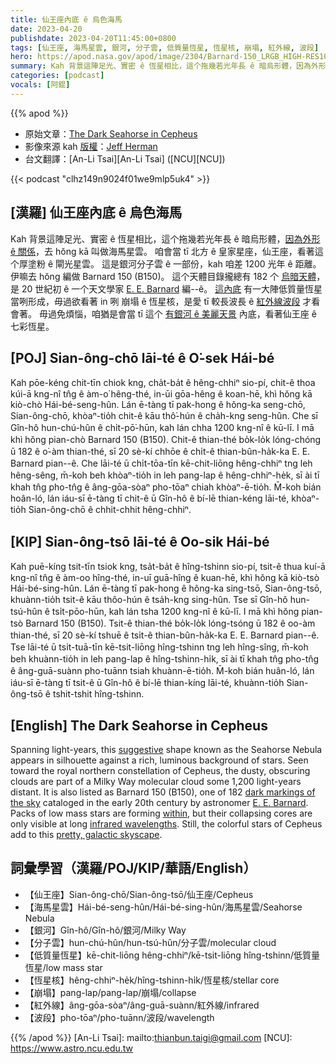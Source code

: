 ```yaml
---
title: 仙王座內底 ê 烏色海馬
date: 2023-04-20
publishdate: 2023-04-20T11:45:00+0800
tags: [仙王座, 海馬星雲, 銀河, 分子雲, 低質量恆星, 恆星核, 崩塌, 紅外線, 波段]
hero: https://apod.nasa.gov/apod/image/2304/Barnard-150_LRGB_HIGH-RES1024.jpg
summary: Kah 背景這陣足光、實密 ê 恆星相比，這个拖幾若光年長 ê 暗烏形體，因為外形 ê 關係，去 hŏng kā 叫做海馬星雲。
categories: [podcast]
vocals: [阿錕]
---
```


{{% apod %}}

- 原始文章：[The Dark Seahorse in Cepheus](https://apod.nasa.gov/apod/ap230420.html)
- 影像來源 kah [版權][copyright]：[Jeff Herman](http://astro.ihermans.com/index.html)
- 台文翻譯：[An-Li Tsai][An-Li Tsai] ([NCU][NCU])

{{< podcast "clhz149n9024f01we9mlp5uk4" >}}

## [漢羅] 仙王座內底 ê 烏色海馬
Kah 背景這陣足光、實密 ê 恆星相比，這个拖幾若光年長 ê 暗烏形體，[因為外形 ê 關係][suggestive]，去 hŏng kā 叫做海馬星雲。
咱會當 tī 北方 ê 皇家星座，仙王座，看著這个厚塗粉 ê 閘光星雲。
這是銀河分子雲 ê 一部份，kah 咱差 1200 光年 ê 距離。
伊嘛去 hŏng 編做 Barnard 150 (B150)。
這个天體目錄攏總有 182 个 [烏暗天體][dark markings of the sky]，是 20 世紀初 ê 一个天文學家 [E. E. Barnard][E. E. Barnard] 編--ê。
[這內底][within] 有一大陣低質量恆星當咧形成，毋過欲看著 in 咧 崩塌 ê 恆星核，是愛 tī 較長波長 ê [紅外線波段][infrared wavelengths] 才看會著。
毋過免煩惱，咱猶是會當 tī 這个 [有銀河 ê 美麗天景][pretty, galactic skyscape] 內底，看著仙王座 ê 七彩恆星。

## [POJ] Sian-ông-chō lāi-té ê O͘-sek Hái-bé
Kah pōe-kéng chit-tīn chiok kng, cha̍t-ba̍t ê hêng-chhiⁿ sio-pí, chit-ê thoa kúi-ā kng-nî tn̂g ê àm-o͘ hêng-thé, in-ūi gōa-hêng ê koan-hē, khì hŏng kā kiò-chò Hái-bé-seng-hûn.
Lán ē-tàng tī pak-hong ê hông-ka seng-chō, Sian-ông-chō, khòaⁿ-tio̍h chit-ê kāu thô͘-hún ê cha̍h-kng seng-hûn.
Che sī Gîn-hô hun-chú-hûn ê chi̍t-pō͘-hūn, kah lán chha 1200 kng-nî ê kū-lī.
I mā khì hŏng pian-chò Barnard 150 (B150).
Chit-ê thian-thé bo̍k-lo̍k lóng-chóng ū 182 ê o͘-àm thian-thé, sī 20 sè-kí chhōe ê chi̍t-ê thian-bûn-ha̍k-ka E. E. Barnard pian--ê.
Che lāi-té ū chi̍t-tōa-tīn kē-chit-liōng hêng-chhiⁿ tng leh hêng-sêng, m̄-koh beh khòaⁿ-tio̍h in leh pang-lap ê hêng-chhiⁿ-he̍k, sī ài tī khah tn̂g pho-tn̂g ê âng-gōa-sòaⁿ pho-tōaⁿ chiah khòaⁿ-ē-tio̍h.
M̄-koh bián hoân-ló, lán iáu-sī ē-tàng tī chit-ê ū Gîn-hô ê bí-lē thian-kéng lāi-té, khòaⁿ-tio̍h Sian-ông-chō ê chhit-chhit hêng-chhiⁿ.

## [KIP] Sian-ông-tsō lāi-té ê Oo-sik Hái-bé
Kah puē-kíng tsit-tīn tsiok kng, tsa̍t-ba̍t ê hîng-tshinn sio-pí, tsit-ê thua kuí-ā kng-nî tn̂g ê àm-oo hîng-thé, in-uī guā-hîng ê kuan-hē, khì hŏng kā kiò-tsò Hái-bé-sing-hûn.
Lán ē-tàng tī pak-hong ê hông-ka sing-tsō, Sian-ông-tsō, khuànn-tio̍h tsit-ê kāu thôo-hún ê tsa̍h-kng sing-hûn.
Tse sī Gîn-hô hun-tsú-hûn ê tsi̍t-pōo-hūn, kah lán tsha 1200 kng-nî ê kū-lī.
I mā khì hŏng pian-tsò Barnard 150 (B150).
Tsit-ê thian-thé bo̍k-lo̍k lóng-tsóng ū 182 ê oo-àm thian-thé, sī 20 sè-kí tshuē ê tsi̍t-ê thian-bûn-ha̍k-ka E. E. Barnard pian--ê.
Tse lāi-té ū tsi̍t-tuā-tīn kē-tsit-liōng hîng-tshinn tng leh hîng-sîng, m̄-koh beh khuànn-tio̍h in leh pang-lap ê hîng-tshinn-hi̍k, sī ài tī khah tn̂g pho-tn̂g ê âng-guā-suànn pho-tuānn tsiah khuànn-ē-tio̍h.
M̄-koh bián huân-ló, lán iáu-sī ē-tàng tī tsit-ê ū Gîn-hô ê bí-lē thian-kíng lāi-té, khuànn-tio̍h Sian-ông-tsō ê tshit-tshit hîng-tshinn.

## [English] The Dark Seahorse in Cepheus
Spanning light-years, this [suggestive][suggestive] shape known as the Seahorse Nebula appears in silhouette against a rich, luminous background of stars.
Seen toward the royal northern constellation of Cepheus, the dusty, obscuring clouds are part of a Milky Way molecular cloud some 1,200 light-years distant.
It is also listed as Barnard 150 (B150), one of 182 [dark markings of the sky][dark markings of the sky] cataloged in the early 20th century by astronomer [E. E. Barnard][E. E. Barnard].
Packs of low mass stars are forming [within][within], but their collapsing cores are only visible at long [infrared wavelengths][infrared wavelengths].
Still, the colorful stars of Cepheus add to this [pretty, galactic skyscape][pretty, galactic skyscape].

## 詞彙學習（漢羅/POJ/KIP/華語/English）
- 【仙王座】Sian-ông-chō/Sian-ông-tsō/仙王座/Cepheus
- 【海馬星雲】Hái-bé-seng-hûn/Hái-bé-sing-hûn/海馬星雲/Seahorse Nebula
- 【銀河】Gîn-hô/Gîn-hô/銀河/Milky Way
- 【分子雲】hun-chú-hûn/hun-tsú-hûn/分子雲/molecular cloud
- 【低質量恆星】kē-chit-liōng hêng-chhiⁿ/kē-tsit-liōng hîng-tshinn/低質量恆星/low mass star
- 【恆星核】hêng-chhiⁿ-he̍k/hîng-tshinn-hi̍k/恆星核/stellar core
- 【崩塌】pang-lap/pang-lap/崩塌/collapse
- 【紅外線】âng-gōa-sòaⁿ/âng-guā-suànn/紅外線/infrared
- 【波段】pho-tōaⁿ/pho-tuānn/波段/wavelength


{{% /apod %}}
[An-Li Tsai]: mailto:thianbun.taigi@gmail.com
[NCU]: https://www.astro.ncu.edu.tw

[copyright]: https://apod.nasa.gov/apod/fap/lib/about_apod.html#srapply
[License]: https://creativecommons.org/licenses/by/2.0/

[suggestive]:https://ui.adsabs.harvard.edu/?#abs/1916ApJ....43....1B
[dark markings of the sky]:http://adsabs.harvard.edu/cgi-bin/bib_query?1919ApJ....49....1B
[E. E. Barnard]:https://exhibit-archive.library.gatech.edu/barnard/
[within]:https://arxiv.org/abs/0809.4761
[infrared wavelengths]:https://science.nasa.gov/ems/07_infraredwaves
[pretty, galactic skyscape]:http://astro.ihermans.com/nebulae/Barnard-150/index.html
